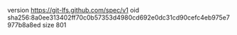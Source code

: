 version https://git-lfs.github.com/spec/v1
oid sha256:8a0ee313402ff70c0b57353d4980cd692e0dc31cd90cefc4eb975e7977b8a8ed
size 801
